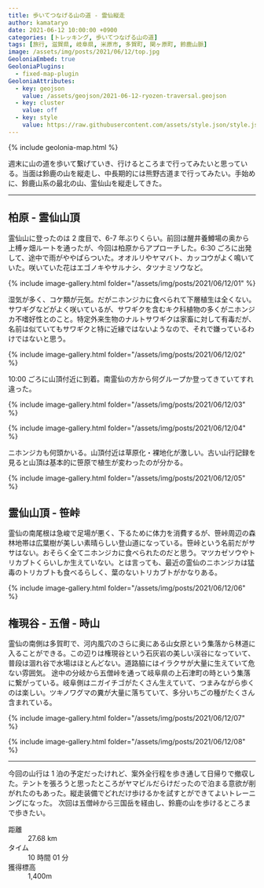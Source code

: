 ```yaml
---
title: 歩いてつなげる山の道 - 霊仙縦走
author: kamataryo
date: 2021-06-12 10:00:00 +0900
categories: [トレッキング, 歩いてつなげる山の道]
tags: [旅行, 滋賀県, 岐阜県, 米原市, 多賀町, 関ヶ原町, 鈴鹿山脈]
image: /assets/img/posts/2021/06/12/top.jpg
GeoloniaEmbed: true
GeoloniaPlugins:
  - fixed-map-plugin
GeoloniaAttributes:
  - key: geojson
    value: /assets/geojson/2021-06-12-ryozen-traversal.geojson
  - key: cluster
    value: off
  - key: style
    value: https://raw.githubusercontent.com/assets/style.json/style.json
---
```


{% include geolonia-map.html %}

週末に山の道を歩いて繋げていき、行けるところまで行ってみたいと思っている。当面は鈴鹿の山を縦走し、中長期的には熊野古道まで行ってみたい。手始めに、鈴鹿山系の最北の山、霊仙山を縦走してきた。

---

## 柏原 - 霊仙山頂

霊仙山に登ったのは 2 度目で、6-7 年ぶりくらい。前回は醒井養鱒場の奥から上榑ヶ畑ルートを通ったが、今回は柏原からアプローチした。6:30 ごろに出発して、途中で雨がややぱらついた。オオルリやヤマバト、カッコウがよく鳴いていた。咲いていた花はエゴノキやサルナシ、タツナミソウなど。

{% include image-gallery.html folder="/assets/img/posts/2021/06/12/01" %}

湿気が多く、コケ類が元気。だがニホンジカに食べられて下層植生は全くない。サワギグなどがよく咲いているが、サワギクを含むキク科植物の多くがニホンジカ不嗜好性とのこと。特定外来生物のナルトサワギクは家畜に対して有毒だが、名前は似ていてもサワギクと特に近縁ではないようなので、それで嫌っているわけではないと思う。

{% include image-gallery.html folder="/assets/img/posts/2021/06/12/02" %}

10:00 ごろに山頂付近に到着。南霊仙の方から何グループか登ってきていてすれ違った。

{% include image-gallery.html folder="/assets/img/posts/2021/06/12/03" %}

{% include image-gallery.html folder="/assets/img/posts/2021/06/12/04" %}

ニホンジカも何頭かいる。山頂付近は草原化・裸地化が激しい。古い山行記録を見ると山頂は基本的に笹原で植生が変わったのが分かる。

{% include image-gallery.html folder="/assets/img/posts/2021/06/12/05" %}

## 霊仙山頂 - 笹峠

霊仙の南尾根は急峻で足場が悪く、下るために体力を消費するが、笹峠周辺の森林地帯は広葉樹が美しい素晴らしい登山道になっている。笹峠という名前だがササはない。おそらく全てニホンジカに食べられたのだと思う。マツカゼソウやトリカブトくらいしか生えていない。とは言っても、最近の霊仙のニホンジカは猛毒のトリカブトも食べるらしく、葉のないトリカブトがかなりある。

{% include image-gallery.html folder="/assets/img/posts/2021/06/12/06" %}

## 権現谷 - 五僧 - 時山

霊仙の南側は多賀町で、河内風穴のさらに奥にある山女原という集落から林道に入ることができる。この辺りは権現谷という石灰岩の美しい渓谷になっていて、普段は涸れ谷で水場はほとんどない。道路脇にはイラクサが大量に生えていて危ない雰囲気。
途中の分岐から五僧峠を通って岐阜県の上石津町の時という集落に繋がっている。岐阜側はニガイチゴがたくさん生えていて、つまみながら歩くのは楽しい。ツキノワグマの糞が大量に落ちていて、多分いちごの種がたくさん含まれている。

{% include image-gallery.html folder="/assets/img/posts/2021/06/12/07" %}

{% include image-gallery.html folder="/assets/img/posts/2021/06/12/08" %}

---

今回の山行は 1 泊の予定だったけれど、案外全行程を歩き通して日帰りで撤収した。テントを張ろうと思ったところがヤマビルだらけだったので泊まる意欲が削がれたのもあった。縦走装備でどれだけ歩けるかを試すとができてよいトレーニングになった。
次回は五僧峠から三国岳を経由し、鈴鹿の山を歩けるところまで歩きたい。

<dl>
<dt>距離</dt><dd>27.68 km</dd>
<dt>タイム</dt><dd> 10 時間 01 分</dd>
<dt>獲得標高</dt><dd>1,400m</dd>
</dl>
